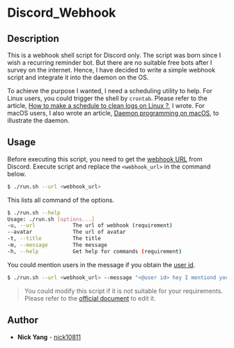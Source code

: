 # Discord_Webhook

## Description
This is a webhook shell script for Discord only. The script was born since I wish a recurring reminder bot. But there are no suitable free bots after I survey on the internet. Hence, I have decided to write a simple webhook script and integrate it into the daemon on the OS.

To achieve the purpose I wanted, I need a scheduling utility to help. For Linux users, you could trigger the shell by `crontab`. Please refer to the article, [How to make a schedule to clean logs on Linux ?](https://nick10811.github.io/2016/05/09/how-to-make-schedule-to-clean-logs-on/), I wrote. For macOS users, I also wrote an article, [Daemon programming on macOS](https://nick10811.github.io/2022/03/05/Daemon-programming-on-macOS/), to illustrate the daemon.

## Usage
Before executing this script, you need to get the [webhook URL](https://support.discord.com/hc/en-us/articles/228383668-Intro-to-Webhooks) from Discord. Execute script and replace the `<webhook_url>` in the command below.

```bash
$ ./run.sh --url <webhook_url>
```

This lists all command of the options.

```bash
$ ./run.sh --help
Usage: ./run.sh [options...]
-u, --url            The url of webhook (requirement)
--avatar             The url of avatar
-t, --title          The title
-m, --message        The message
-h, --help           Get help for commands (requirement)

```

You could mention users in the message if you obtain the [user id](https://support.discord.com/hc/en-us/articles/206346498-Where-can-I-find-my-User-Server-Message-ID-).

```bash
$ ./run.sh --url <webhook_url> --message "<@user id> hey I mentiond you."
```

> You could modify this script if it is not suitable for your requirements. Please refer to the [official document](https://discord.com/developers/docs/resources/webhook#execute-webhook) to edit it.

## Author
* **Nick Yang** - [nick10811](https://github.com/nick10811)